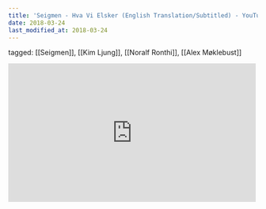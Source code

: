```yaml
---
title: 'Seigmen - Hva Vi Elsker (English Translation/Subtitled) - YouTube'
date: 2018-03-24
last_modified_at: 2018-03-24
---
```

tagged: [[Seigmen]], [[Kim Ljung]], [[Noralf Ronthi]], [[Alex Møklebust]]
<iframe allow="accelerometer; autoplay; clipboard-write; encrypted-media; gyroscope; picture-in-picture" allowfullscreen="" frameborder="0" height="281" id="youtube_iframe" src="https://www.youtube.com/embed/TmTVKFRCBss?feature=oembed&amp;enablejsapi=1&amp;origin=https://safe.txmblr.com&amp;wmode=opaque" width="500"></iframe>